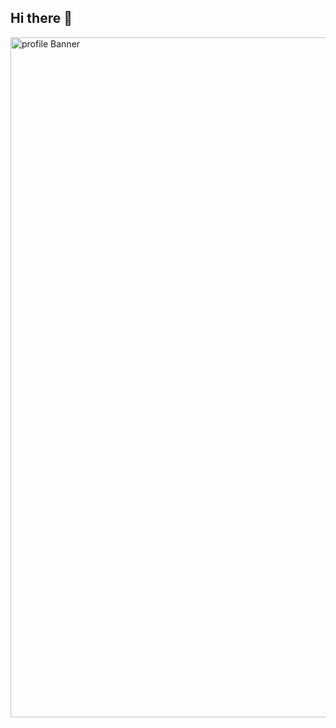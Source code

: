 ## Hi there 👋

<!--
**Nathan Paul** is a ✨ _special_ ✨ repository because its `README.md` (this file) appears on your GitHub profile.

Here are some ideas to get you started:

- 🔭 I’m currently working on ...
- 🌱 I’m currently learning ...
- 👯 I’m looking to collaborate on ...
- 🤔 I’m looking for help with ...
- 💬 Ask me about ...
- 📫 How to reach me: ...
- 😄 Pronouns: ...
- ⚡ Fun fact: ...
-->

  <img width="3264" height="1088" alt="profile Banner" src="https://github.com/user-attachments/assets/2d824952-022d-40ec-9f5f-aeb1b75fde77" />


